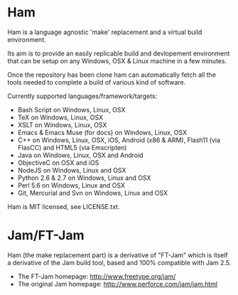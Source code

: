Ham
===

Ham is a language agnostic 'make' replacement and a virtual build environment.

Its aim is to provide an easily replicable build and devlopement environment
that can be setup on any Windows, OSX & Linux machine in a few minutes.

Once the repository has been clone ham can automatically fetch all the tools
needed to complete a build of various kind of software.

Currently supported languages/framework/targets:
* Bash Script on Windows, Linux, OSX
* TeX on Windows, Linux, OSX
* XSLT on Windows, Linux, OSX
* Emacs & Emacs Muse (for docs) on Windows, Linux, OSX
* C++ on Windows, Linux, OSX, iOS, Android (x86 & ARM), Flash11 (via FlasCC) and HTML5 (via Emscripten)
* Java on Windows, Linux, OSX and Android
* ObjectiveC on OSX and iOS
* NodeJS on Windows, Linux and OSX
* Python 2.6 & 2.7 on Windows, Linux and OSX
* Perl 5.6 on Windows, Linux and OSX
* Git, Mercurial and Svn on Windows, Linux and OSX

Ham is MIT licensed, see LICENSE.txt.

Jam/FT-Jam
==========

Ham (the make replacement part) is a derivative of "FT-Jam" which is itself a
derivative of the Jam build tool, based and 100% compatible with Jam 2.5.

- The FT-Jam homepage: http://www.freetype.org/jam/
- The original Jam homepage: http://www.perforce.com/jam/jam.html